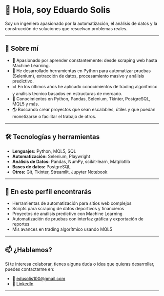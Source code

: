 # 👋 Hola, soy Eduardo Solis

Soy un ingeniero apasionado por la automatización, el análisis de datos y la construcción de soluciones que resuelvan problemas reales.

---

## 🚀 Sobre mí

- 🧠 Apasionado por aprender constantemente: desde scraping web hasta Machine Learning.
- 💼 He desarrollado herramientas en Python para automatizar pruebas (Selenium), extracción de datos, procesamiento masivo y análisis predictivo.
- 📊 En los últimos años he aplicado conocimientos de trading algorítmico y análisis técnico basados en estructuras de mercado.
- 🧰 Conocimientos en Python, Pandas, Selenium, Tkinter, PostgreSQL, MQL5 y más.
- 🌎 Buscando crear proyectos que sean escalables, útiles y que puedan monetizarse o facilitar el trabajo de otros.

---

## 🛠️ Tecnologías y herramientas

- **Lenguajes:** Python, MQL5, SQL
- **Automatización:** Selenium, Playwright
- **Análisis de Datos:** Pandas, NumPy, scikit-learn, Matplotlib
- **Bases de datos:** PostgreSQL
- **Otros:** Git, Tkinter, Streamlit, Jupyter Notebook

---

## 📌 En este perfil encontrarás

- Herramientas de automatización para sitios web complejos
- Scripts para scraping de datos deportivos y financieros
- Proyectos de análisis predictivo con Machine Learning
- Automatización de pruebas con interfaz gráfica y exportación de reportes
- Mis avances en trading algorítmico usando MQL5

---

## 📫 ¿Hablamos?

Si te interesa colaborar, tienes alguna duda o idea que quieras desarrollar, puedes contactarme en:

- 📧 edusolis100@gmail.com
- 💼 [LinkedIn](www.linkedin.com/in/eduardo-daniel-solis-cervantes-355636192)

---
